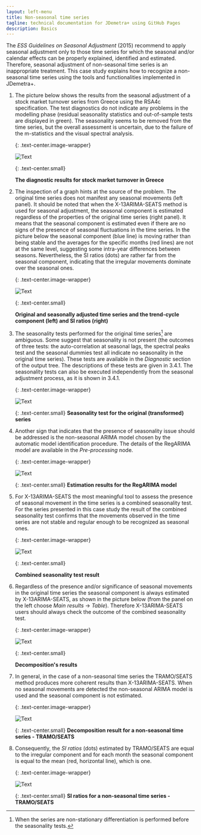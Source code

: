 ```yaml
---
layout: left-menu
title: Non-seasonal time series
tagline: technical documentation for JDemetra+ using GitHub Pages
description: Basics
---
```

The *ESS Guidelines on Seasonal Adjustment* (2015) recommend to apply
seasonal adjustment only to those time series for which the seasonal
and/or calendar effects can be properly explained, identified and
estimated. Therefore, seasonal adjustment of non-seasonal time series is
an inappropriate treatment. This case study explains how to recognize a
non-seasonal time series using the tools and functionalities implemented
in JDemetra+.

1.  The picture below shows the results from the seasonal adjustment
    of a stock market turnover series from Greece using the RSA4c
    specification. The test diagnostics do not indicate any problems in
    the modelling phase (residual seasonality statistics and
    out-of-sample tests are displayed in green). The seasonality seems
    to be removed from the time series, but the overall assessment is
    uncertain, due to the failure of the m-statistics and the visual
    spectral analysis.

	{: .text-center.image-wrapper}

	![Text](/assets/img/user-guide/UG_SA_image5.jpg)

	{: .text-center.small}
	
	**The diagnostic results for stock market turnover in Greece**

2.  The inspection of a graph hints at the source of the problem. The
    original time series does not manifest any seasonal movements (left
    panel). It should be noted that when the X-13ARIMA-SEATS method is used
    for seasonal adjustment, the seasonal component is estimated
    regardless of the properties of the original time series (right panel).
    It means that the seasonal component is estimated even if there are
    no signs of the presence of seasonal fluctuations in the time
    series. In the picture below the seasonal component (blue line) is
    moving rather than being stable and the averages for the specific months
    (red lines) are not at the same level, suggesting some intra-year
    differences between seasons. Nevertheless, the SI ratios (dots) are
    rather far from the seasonal component, indicating that the irregular
    movements dominate over the seasonal ones.

	{: .text-center.image-wrapper}

	![Text](/assets/img/user-guide/UG_SA_image6.jpg)

	{: .text-center.small}

	**Original and seasonally adjusted time series and the trend-cycle component (left) and SI ratios (right)**

3.  The seasonality tests performed for the original time series[^1] are
    ambiguous. Some suggest that seasonality is not present (the
    outcomes of three tests: the auto-correlation at seasonal lags, the
    spectral peaks test and the seasonal dummies test all indicate no
    seasonality in the original time series). These tests are available
    in the *Diagnostic* section of the output tree. The descriptions of
    these tests are given in 3.4.1. The seasonality tests can also be
    executed independently from the seasonal adjustment process, as it
    is shown in 3.4.1.

	{: .text-center.image-wrapper}

	![Text](/assets/img/user-guide/UG_SA_image7.jpg)

	{: .text-center.small}
	**Seasonality test for the original (transformed) series**

4.  Another sign that indicates that the presence of seasonality issue
    should be addressed is the non-seasonal ARIMA model chosen by the
    automatic model identification procedure. The details of the
    RegARIMA model are available in the *Pre-processing* node.

	{: .text-center.image-wrapper}

	![Text](/assets/img/user-guide/UG_SA_image8.jpg)

	{: .text-center.small}
	**Estimation results for the RegARIMA model**

5.  For X-13ARIMA-SEATS the most meaningful tool to assess the presence
    of seasonal movement in the time series is a combined seasonality
    test. For the series presented in this case study the result of the
    combined seasonality test confirms that the movements observed in
    the time series are not stable and regular enough to be recognized
    as seasonal ones.

	{: .text-center.image-wrapper}

	![Text](/assets/img/user-guide/UG_SA_image9.jpg)

	{: .text-center.small}
	
	**Combined seasonality test result**

6.  Regardless of the presence and/or significance of seasonal movements
    in the original time series the seasonal component is always
    estimated by X-13ARIMA-SEATS, as shown in the picture below (from
    the panel on the left choose *Main results* → *Table*). Therefore
    X-13ARIMA-SEATS users should always check the outcome of the
    combined seasonality test.

	{: .text-center.image-wrapper}

	![Text](/assets/img/user-guide/UG_SA_image10.jpg)

	{: .text-center.small}
	
	**Decomposition's results**

7.  In general, in the case of a non-seasonal time series the TRAMO/SEATS
    method produces more coherent results than X-13ARIMA-SEATS. When no
    seasonal movements are detected the non-seasonal ARIMA model is used
    and the seasonal component is not estimated.

	{: .text-center.image-wrapper}

	![Text](/assets/img/user-guide/UG_SA_image11.jpg)

	{: .text-center.small}
	**Decomposition result for a non-seasonal time series - TRAMO/SEATS**

8.  Consequently, the *SI ratios* (dots) estimated by TRAMO/SEATS are
    equal to the irregular component and for each month the seasonal
    component is equal to the mean (red, horizontal line), which is
    one.

	{: .text-center.image-wrapper}

	![Text](/assets/img/user-guide/UG_SA_image12.jpg)

	{: .text-center.small}
	**SI ratios for a non-seasonal time series - TRAMO/SEATS**


[^1]: When the series are non-stationary differentiation is performed
    before the seasonality tests.
